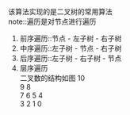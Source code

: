 该算法实现的是二叉树的常用算法  
note::遍历是对节点进行遍历  
1. 前序遍历::节点 - 左子树 - 右子树
2. 中序遍历::左子树 - 节点 - 右子树
3. 后序遍历::左子树 - 右子树 - 节点
4. 层序遍历  
二叉数的结构如图
               10  
          9                8  
      7      6          5      4  
    3   2            1   0  